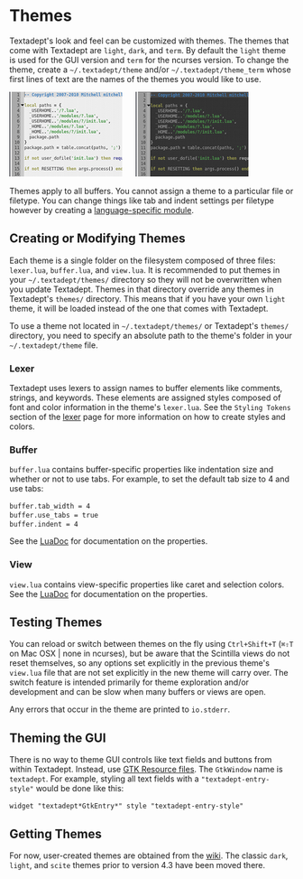 # Themes

Textadept's look and feel can be customized with themes. The themes that come
with Textadept are `light`, `dark`, and `term`. By default the `light` theme is
used for the GUI version and `term` for the ncurses version. To change the
theme, create a `~/.textadept/theme` and/or `~/.textadept/theme_term` whose
first lines of text are the names of the themes you would like to use.

![Light Theme](images/lighttheme.png)
&nbsp;&nbsp;&nbsp;&nbsp;
![Dark Theme](images/darktheme.png)

Themes apply to all buffers. You cannot assign a theme to a particular file or
filetype. You can change things like tab and indent settings per filetype
however by creating a [language-specific module].

[language-specific module]: 7_Modules.html#Buffer.Properties

## Creating or Modifying Themes

Each theme is a single folder on the filesystem composed of three files:
`lexer.lua`, `buffer.lua`, and `view.lua`. It is recommended to put themes in
your `~/.textadept/themes/` directory so they will not be overwritten when you
update Textadept. Themes in that directory override any themes in Textadept's
`themes/` directory. This means that if you have your own `light` theme, it will
be loaded instead of the one that comes with Textadept.

To use a theme not located in `~/.textadept/themes/` or Textadept's `themes/`
directory, you need to specify an absolute path to the theme's folder in your
`~/.textadept/theme` file.

### Lexer

Textadept uses lexers to assign names to buffer elements like comments, strings,
and keywords. These elements are assigned styles composed of font and color
information in the theme's `lexer.lua`. See the `Styling Tokens` section of the
[lexer][] page for more information on how to create styles and colors.

[lexer]: api/lexer.html

### Buffer

`buffer.lua` contains buffer-specific properties like indentation size and
whether or not to use tabs. For example, to set the default tab size to 4 and
use tabs:

    buffer.tab_width = 4
    buffer.use_tabs = true
    buffer.indent = 4

See the [LuaDoc][] for documentation on the properties.

[LuaDoc]: api/buffer.html

### View

`view.lua` contains view-specific properties like caret and selection colors.
See the [LuaDoc][] for documentation on the properties.

[LuaDoc]: api/buffer.html

## Testing Themes

You can reload or switch between themes on the fly using `Ctrl+Shift+T` (`⌘⇧T`
on Mac OSX | none in ncurses), but be aware that the Scintilla views do not
reset themselves, so any options set explicitly in the previous theme's
`view.lua` file that are not set explicitly in the new theme will carry over.
The switch feature is intended primarily for theme exploration and/or
development and can be slow when many buffers or views are open.

Any errors that occur in the theme are printed to `io.stderr`.

## Theming the GUI

There is no way to theme GUI controls like text fields and buttons from within
Textadept. Instead, use [GTK Resource files][]. The `GtkWindow` name is
`textadept`. For example, styling all text fields with a
`"textadept-entry-style"` would be done like this:

    widget "textadept*GtkEntry*" style "textadept-entry-style"

[GTK Resource files]: http://library.gnome.org/devel/gtk/stable/gtk-Resource-Files.html

## Getting Themes

For now, user-created themes are obtained from the [wiki][]. The classic `dark`,
`light`, and `scite` themes prior to version 4.3 have been moved there.

[wiki]: http://foicica.com/wiki/textadept
